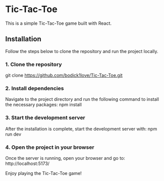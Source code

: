 # Tic-Tac-Toe

This is a simple Tic-Tac-Toe game built with React.

## Installation

Follow the steps below to clone the repository and run the project locally.

### 1. Clone the repository
git clone https://github.com/bodick1love/Tic-Tac-Toe.git

### 2. Install dependencies
Navigate to the project directory and run the following command to install the necessary packages:
npm install

### 3. Start the development server
After the installation is complete, start the development server with:
npm run dev

### 4. Open the project in your browser
Once the server is running, open your browser and go to:
http://localhost:5173/

Enjoy playing the Tic-Tac-Toe game!
